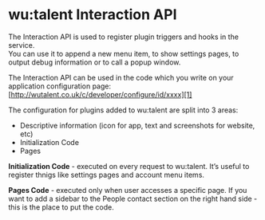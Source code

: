 wu:talent Interaction API
===

The Interaction API is used to register plugin triggers and hooks in the service.  
You can use it to append a new menu item, to show settings pages, to output debug information or to call a popup window.

The Interaction API can be used in the code which you write on your application configuration page: [http://wutalent.co.uk/c/developer/configure/id/xxxx][1]

The configuration for plugins added to wu:talent are split into 3 areas:

 *   Descriptive information (icon for app, text and screenshots for website, etc)
 *   Initialization Code
 *   Pages

**Initialization Code** - executed on every request to wu:talent. It’s useful to register thnigs like settings pages and account menu items.  

**Pages Code** - executed only when user accesses a specific page. If you want to add a sidebar to the People contact section on the right hand side - this is the place to put the code.

[1]: http://wutalent.co.uk/c/developer

